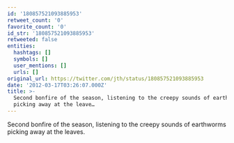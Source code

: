```yaml
---
id: '180857521093885953'
retweet_count: '0'
favorite_count: '0'
id_str: '180857521093885953'
retweeted: false
entities:
  hashtags: []
  symbols: []
  user_mentions: []
  urls: []
original_url: https://twitter.com/jth/status/180857521093885953
date: '2012-03-17T03:26:07.000Z'
title: >-
  Second bonfire of the season, listening to the creepy sounds of earthworms
  picking away at the leave…
---
```


Second bonfire of the season, listening to the creepy sounds of earthworms picking away at the leaves.